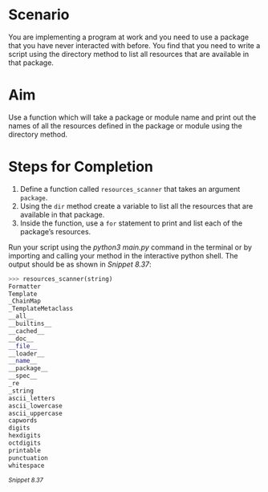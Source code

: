 # Scenario
You are implementing a program at work and you need to use a package that you have never interacted with before. You find that you need to write a script using the directory method to list all resources that are available in that package.

# Aim
Use a function which will take a package or module name and print out the names of all the resources defined in the package or module using the directory method.

# Steps for Completion
1. Define a function called `resources_scanner` that takes an argument `package`.
2. Using the `dir` method create a variable to list all the resources that are available in that package.
3. Inside the function, use a `for` statement to print and list each of the package’s resources.

Run your script using the *python3 main.py* command in the terminal or by importing and calling your method in the interactive python shell. The output should be as shown in *Snippet 8.37*:

```python
>>> resources_scanner(string)
Formatter
Template
_ChainMap
_TemplateMetaclass
__all__
__builtins__
__cached__
__doc__
__file__
__loader__
__name__
__package__
__spec__
_re
_string
ascii_letters
ascii_lowercase
ascii_uppercase
capwords
digits
hexdigits
octdigits
printable
punctuation
whitespace
```
<sup>*Snippet 8.37*</sup>
